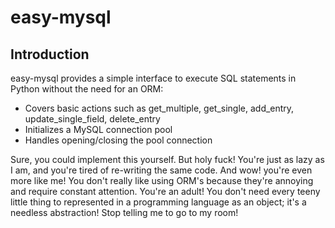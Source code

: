 # easy-mysql

## Introduction 

easy-mysql provides a simple interface to execute SQL statements in Python without the need for an ORM: 

- Covers basic actions such as get_multiple, get_single, add_entry, update_single_field, delete_entry 
- Initializes a MySQL connection pool 
- Handles opening/closing the pool connection 

Sure, you could implement this yourself. But holy fuck! You're just as lazy as I am, and you're tired of re-writing the same code. And wow! you're even more like me! You don't really like using ORM's because they're annoying and require constant attention. You're an adult! You don't need every teeny little thing to represented in a programming language as an object; it's a needless abstraction! Stop telling me to go to my room! 

